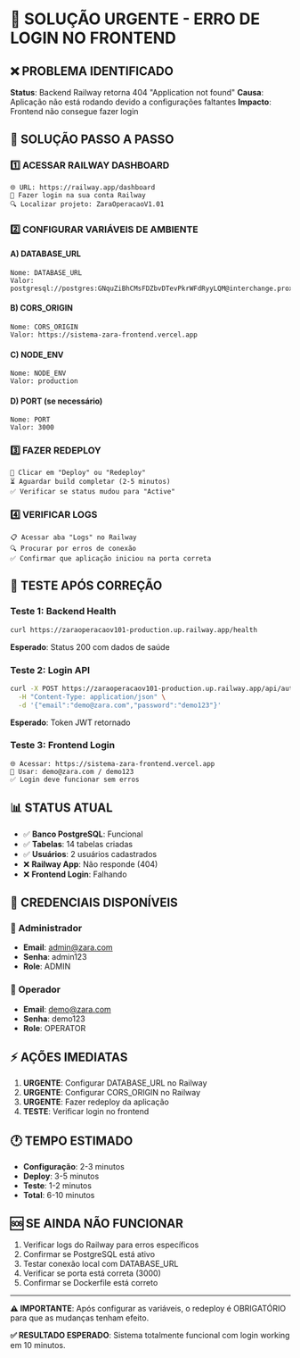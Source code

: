 # 🚨 SOLUÇÃO URGENTE - ERRO DE LOGIN NO FRONTEND

## ❌ PROBLEMA IDENTIFICADO

**Status**: Backend Railway retorna 404 "Application not found"
**Causa**: Aplicação não está rodando devido a configurações faltantes
**Impacto**: Frontend não consegue fazer login

## 🎯 SOLUÇÃO PASSO A PASSO

### 1️⃣ ACESSAR RAILWAY DASHBOARD
```
🌐 URL: https://railway.app/dashboard
👤 Fazer login na sua conta Railway
🔍 Localizar projeto: ZaraOperacaoV1.01
```

### 2️⃣ CONFIGURAR VARIÁVEIS DE AMBIENTE

#### A) DATABASE_URL
```
Nome: DATABASE_URL
Valor: postgresql://postgres:GNquZiBhCMsFDZbvDTevPkrWFdRyyLQM@interchange.proxy.rlwy.net:17733/railway
```

#### B) CORS_ORIGIN
```
Nome: CORS_ORIGIN
Valor: https://sistema-zara-frontend.vercel.app
```

#### C) NODE_ENV
```
Nome: NODE_ENV
Valor: production
```

#### D) PORT (se necessário)
```
Nome: PORT
Valor: 3000
```

### 3️⃣ FAZER REDEPLOY
```
🔄 Clicar em "Deploy" ou "Redeploy"
⏳ Aguardar build completar (2-5 minutos)
✅ Verificar se status mudou para "Active"
```

### 4️⃣ VERIFICAR LOGS
```
📋 Acessar aba "Logs" no Railway
🔍 Procurar por erros de conexão
✅ Confirmar que aplicação iniciou na porta correta
```

## 🧪 TESTE APÓS CORREÇÃO

### Teste 1: Backend Health
```bash
curl https://zaraoperacaov101-production.up.railway.app/health
```
**Esperado**: Status 200 com dados de saúde

### Teste 2: Login API
```bash
curl -X POST https://zaraoperacaov101-production.up.railway.app/api/auth/login \
  -H "Content-Type: application/json" \
  -d '{"email":"demo@zara.com","password":"demo123"}'
```
**Esperado**: Token JWT retornado

### Teste 3: Frontend Login
```
🌐 Acessar: https://sistema-zara-frontend.vercel.app
👤 Usar: demo@zara.com / demo123
✅ Login deve funcionar sem erros
```

## 📊 STATUS ATUAL

- ✅ **Banco PostgreSQL**: Funcional
- ✅ **Tabelas**: 14 tabelas criadas
- ✅ **Usuários**: 2 usuários cadastrados
- ❌ **Railway App**: Não responde (404)
- ❌ **Frontend Login**: Falhando

## 🔑 CREDENCIAIS DISPONÍVEIS

### 👑 Administrador
- **Email**: admin@zara.com
- **Senha**: admin123
- **Role**: ADMIN

### 👤 Operador
- **Email**: demo@zara.com
- **Senha**: demo123
- **Role**: OPERATOR

## ⚡ AÇÕES IMEDIATAS

1. **URGENTE**: Configurar DATABASE_URL no Railway
2. **URGENTE**: Configurar CORS_ORIGIN no Railway
3. **URGENTE**: Fazer redeploy da aplicação
4. **TESTE**: Verificar login no frontend

## 🕐 TEMPO ESTIMADO

- **Configuração**: 2-3 minutos
- **Deploy**: 3-5 minutos
- **Teste**: 1-2 minutos
- **Total**: 6-10 minutos

## 🆘 SE AINDA NÃO FUNCIONAR

1. Verificar logs do Railway para erros específicos
2. Confirmar se PostgreSQL está ativo
3. Testar conexão local com DATABASE_URL
4. Verificar se porta está correta (3000)
5. Confirmar se Dockerfile está correto

---

**⚠️ IMPORTANTE**: Após configurar as variáveis, o redeploy é OBRIGATÓRIO para que as mudanças tenham efeito.

**✅ RESULTADO ESPERADO**: Sistema totalmente funcional com login working em 10 minutos.
